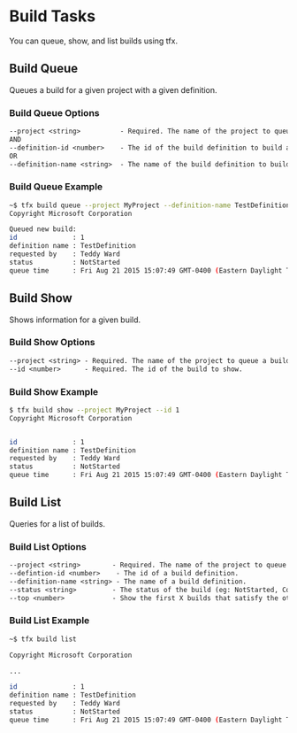# Build Tasks

You can queue, show, and list builds using tfx.

## Build Queue

Queues a build for a given project with a given definition.

### Build Queue Options

```txt
--project <string>          - Required. The name of the project to queue a build for.
AND
--definition-id <number>    - The id of the build definition to build against.
OR
--definition-name <string>  - The name of the build definition to build against.
```

### Build Queue Example

```bash
~$ tfx build queue --project MyProject --definition-name TestDefinition
Copyright Microsoft Corporation

Queued new build:
id              : 1
definition name : TestDefinition
requested by    : Teddy Ward
status          : NotStarted
queue time      : Fri Aug 21 2015 15:07:49 GMT-0400 (Eastern Daylight Time)
```

## Build Show

Shows information for a given build.

### Build Show Options

```txt
--project <string> - Required. The name of the project to queue a build for.
--id <number>      - Required. The id of the build to show.
```

### Build Show Example

```bash
$ tfx build show --project MyProject --id 1
Copyright Microsoft Corporation


id              : 1
definition name : TestDefinition
requested by    : Teddy Ward
status          : NotStarted
queue time      : Fri Aug 21 2015 15:07:49 GMT-0400 (Eastern Daylight Time)
```

## Build List

Queries for a list of builds.

### Build List Options

```txt
--project <string>        - Required. The name of the project to queue a build for.
--defintion-id <number>    - The id of a build definition.
--definition-name <string> - The name of a build definition.
--status <string>         - The status of the build (eg: NotStarted, Completed).
--top <number>            - Show the first X builds that satisfy the other query criteria.
```

### Build List Example

```bash
~$ tfx build list

Copyright Microsoft Corporation

...

id              : 1
definition name : TestDefinition
requested by    : Teddy Ward
status          : NotStarted
queue time      : Fri Aug 21 2015 15:07:49 GMT-0400 (Eastern Daylight Time)

```
